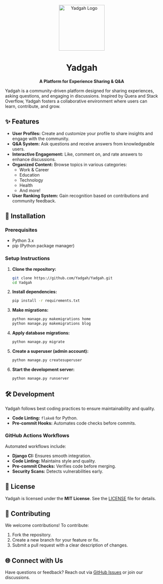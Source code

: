 <div align="center">

<p>
    <a href="#">
        <img width="150" src="https://github.com/BDadmehr0/Yadgah/blob/main/favicon.ico" alt="Yadgah Logo">
    </a>
</p>

# Yadgah

**A Platform for Experience Sharing & Q&A**

</div>

Yadgah is a community-driven platform designed for sharing experiences, asking questions, and engaging in discussions. Inspired by Quera and Stack Overflow, Yadgah fosters a collaborative environment where users can learn, contribute, and grow.

## ✨ Features

- **User Profiles:** Create and customize your profile to share insights and engage with the community.
- **Q&A System:** Ask questions and receive answers from knowledgeable users.
- **Interactive Engagement:** Like, comment on, and rate answers to enhance discussions.
- **Organized Content:** Browse topics in various categories:
  - Work & Career
  - Education
  - Technology
  - Health
  - And more!
- **User Ranking System:** Gain recognition based on contributions and community feedback.

## 🚀 Installation

### Prerequisites
- Python 3.x
- pip (Python package manager)

### Setup Instructions

1. **Clone the repository:**
   ```bash
   git clone https://github.com/Yadgah/Yadgah.git
   cd Yadgah
   ```

2. **Install dependencies:**
   ```bash
   pip install -r requirements.txt
   ```

4. **Make migrations:**
   ```bash
   python manage.py makemigrations home
   python manage.py makemigrations blog
   
   ```

5. **Apply database migrations:**
   ```bash
   python manage.py migrate
   ```

6. **Create a superuser (admin account):**
   ```bash
   python manage.py createsuperuser
   ```

7. **Start the development server:**
   ```bash
   python manage.py runserver
   ```

## 🛠 Development

Yadgah follows best coding practices to ensure maintainability and quality.

- **Code Linting:** `flake8` for Python.
- **Pre-commit Hooks:** Automates code checks before commits.

### GitHub Actions Workflows
Automated workflows include:
- **Django CI:** Ensures smooth integration.
- **Code Linting:** Maintains style and quality.
- **Pre-commit Checks:** Verifies code before merging.
- **Security Scans:** Detects vulnerabilities early.

## 📜 License

Yadgah is licensed under the **MIT License**. See the [LICENSE](LICENSE) file for details.

## 💬 Contributing

We welcome contributions! To contribute:
1. Fork the repository.
2. Create a new branch for your feature or fix.
3. Submit a pull request with a clear description of changes.

## 🌐 Connect with Us

Have questions or feedback? Reach out via [GitHub Issues](https://github.com/Yadgah/Yadgah/issues) or join our discussions.
